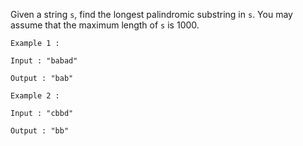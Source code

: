 Given a string `s`, find the longest palindromic substring in `s`. You may assume that the maximum length of `s` is 1000.

```
Example 1 :

Input : "babad"

Output : "bab"
```

```
Example 2 :

Input : "cbbd"

Output : "bb"
```
